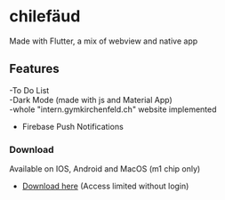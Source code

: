 # chilefäud

Made with Flutter, a mix of webview and native app

## Features

-To Do List <br />
-Dark Mode (made with js and Material App) <br />
-whole "intern.gymkirchenfeld.ch" website implemented
- Firebase Push Notifications


### Download

Available on IOS, Android and MacOS (m1 chip only)

- [Download here](https://apps.eliasschneider.com/gymkirchenfeld/) (Access limited without login)




